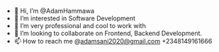- 👋 Hi, I’m @AdamHammawa
- 👀 I’m interested in Software Development
- 🌱 I’m very professional and cool to work with
- 💞️ I’m looking to collaborate on Frontend, Backend Development. 
- 📫 How to reach me @adamsani2020@gmail.com +2348149161666

<!---
AdamHammawa/AdamHammawa is a ✨ special ✨ repository because its `README.md` (this file) appears on your GitHub profile.
You can click the Preview link to take a look at your changes.
--->

